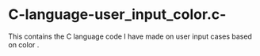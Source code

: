# C-language-user_input_color.c-
This contains the C language code I have made on user input cases based on color .
